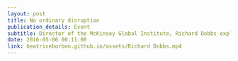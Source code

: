 ```yaml
---
layout: post
title: No ordinary disruption 
publication_details: Event
subtitle: Director of the McKinsey Global Institute, Richard Dobbs explains how emerging markets, technology, ageing populations and connections between lows of trade, capital, people, and data are shaping the global economy.
date: 2016-05-06 00:11:00
link: beatriceborbon.github.io/assets/Richard Dobbs.mp4
---
```

